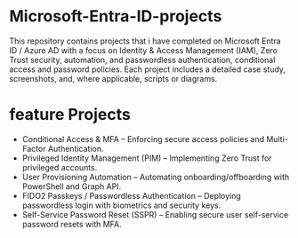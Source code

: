# Microsoft-Entra-ID-projects
This repository contains projects that i have completed on Microsoft Entra ID / Azure AD with a focus on Identity &amp; Access Management (IAM), Zero Trust security, automation, and passwordless authentication, conditional access and password policies. Each project includes a detailed case study, screenshots, and, where applicable, scripts or diagrams.


# feature Projects 
- Conditional Access & MFA – Enforcing secure access policies and Multi-Factor Authentication.
- Privileged Identity Management (PIM) – Implementing Zero Trust for privileged accounts.
- User Provisioning Automation – Automating onboarding/offboarding with PowerShell and Graph API.
- FIDO2 Passkeys / Passwordless Authentication – Deploying passwordless login with biometrics and security keys.
- Self-Service Password Reset (SSPR) – Enabling secure user self-service password resets with MFA.
